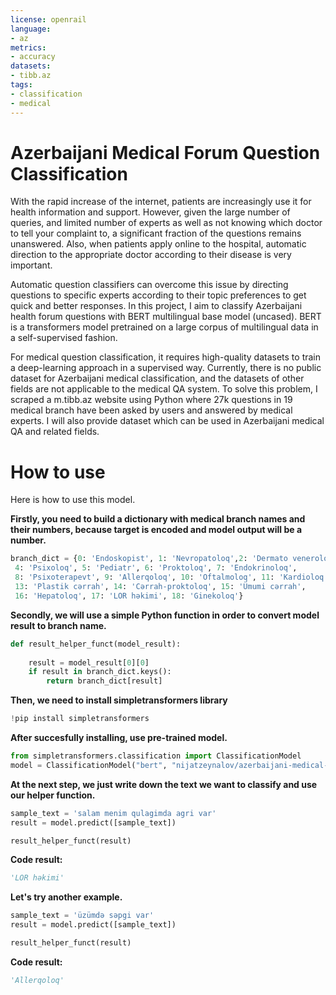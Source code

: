 ```yaml
---
license: openrail
language:
- az
metrics:
- accuracy
datasets:
- tibb.az
tags:
- classification
- medical
---
```


# Azerbaijani Medical Forum Question Classification

With the rapid increase of the internet, patients are increasingly use it for health information and support. However, given the large number of queries, and limited number of experts as well as not knowing which doctor to tell your complaint to, a significant fraction of the questions remains unanswered. Also, when patients apply online to the hospital, automatic direction to the appropriate doctor according to their disease is very important.

Automatic question classifiers can overcome this issue by directing questions to specific experts according to their topic preferences to get quick and better responses.
In this project, I aim to classify Azerbaijani health forum questions with BERT multilingual base model (uncased). BERT is a transformers model pretrained on a large corpus of multilingual data in a self-supervised fashion.

For medical question classification, it requires high-quality datasets to train a deep-learning approach in a supervised way. Currently, there is no public dataset for Azerbaijani medical classification, and the datasets of other fields are not applicable to the medical QA system. To solve this problem, I scraped a m.tibb.az website using Python where 27k questions in 19 medical branch have been asked by users and answered by medical experts. 
I will also provide dataset which can be used in Azerbaijani medical QA and related fields. 

# How to use

Here is how to use this model.

__Firstly, you need to build a dictionary with medical branch names and their numbers, because target is encoded and model output will be a number.__

```python
branch_dict = {0: 'Endoskopist', 1: 'Nevropatoloq',2: 'Dermato veneroloq',3: 'Qastroenteroloq',
 4: 'Psixoloq', 5: 'Pediatr', 6: 'Proktoloq', 7: 'Endokrinoloq',
 8: 'Psixoterapevt', 9: 'Allerqoloq', 10: 'Oftalmoloq', 11: 'Kardioloq', 12: 'Uroloq',
 13: 'Plastik cərrah', 14: 'Cərrah-proktoloq', 15: 'Ümumi cərrah',
 16: 'Hepatoloq', 17: 'LOR həkimi', 18: 'Ginekoloq'}
```

__Secondly, we will use a simple Python function in order to convert model result to branch name.__

```python
def result_helper_funct(model_result):
    
    result = model_result[0][0]
    if result in branch_dict.keys(): 
        return branch_dict[result]
```

__Then, we need to install simpletransformers library__

```python
!pip install simpletransformers
```
__After succesfully installing, use pre-trained model.__

```python
from simpletransformers.classification import ClassificationModel
model = ClassificationModel("bert", "nijatzeynalov/azerbaijani-medical-question-classification", use_cuda=False)
```

__At the next step, we just write down the text we want to classify and use our helper function.__

```python
sample_text = 'salam menim qulagimda agri var'
result = model.predict([sample_text])

result_helper_funct(result)
```
__Code result:__

```python
'LOR həkimi'
```
__Let's try another example.__

```python
sample_text = 'üzümdə səpgi var'
result = model.predict([sample_text])

result_helper_funct(result)
```
__Code result:__

```python
'Allerqoloq'
```
